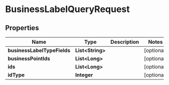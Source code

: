 

# BusinessLabelQueryRequest


## Properties

Name | Type | Description | Notes
------------ | ------------- | ------------- | -------------
**businessLabelTypeFields** | **List&lt;String&gt;** |  |  [optional]
**businessPointIds** | **List&lt;Long&gt;** |  |  [optional]
**ids** | **List&lt;Long&gt;** |  |  [optional]
**idType** | **Integer** |  |  [optional]



